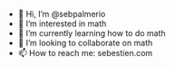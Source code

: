 - 👋 Hi, I’m @sebpalmerio
- 👀 I’m interested in math
- 🌱 I’m currently learning how to do math
- 💞️ I’m looking to collaborate on math
- 📫 How to reach me: sebestien.com

<!---
sebpalmerio/sebpalmerio is a ✨ special ✨ repository because its `README.md` (this file) appears on your GitHub profile.
You can click the Preview link to take a look at your changes.
--->
